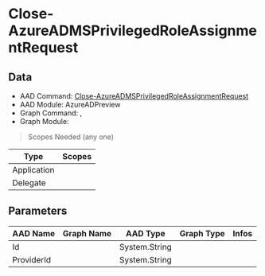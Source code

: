 # Close-AzureADMSPrivilegedRoleAssignmentRequest

> 

## Data

+ AAD Command: [Close-AzureADMSPrivilegedRoleAssignmentRequest](https://docs.microsoft.com/en-us/powershell/module/AzureADPreview/Close-AzureADMSPrivilegedRoleAssignmentRequest)
+ AAD Module: AzureADPreview
+ Graph Command: [](), []()
+ Graph Module: 

> Scopes Needed (any one)

|Type|Scopes|
|---|---|
|Application||
|Delegate||

## Parameters

|AAD Name|Graph Name|AAD Type|Graph Type|Infos|
|---|---|---|---|---|
|Id||System.String|||
|ProviderId||System.String|||

